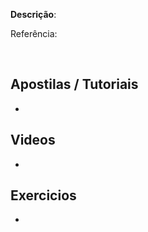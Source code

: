 <strong>Descrição</strong>: 
<br/>

Referência: <a href="#"></a>

<br/>

## Apostilas / Tutoriais

<ul>
<li><a href=""></a></li>
</ul>

## Videos

<ul>
<li><a href=""></a></li>
</ul>

## Exercicios

<ul>
<li><a href=""></a></li>
</ul>
